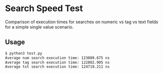 # Search Speed Test
Comparison of execution times for searches on numeric vs tag vs text fields for a simple single value scenario.
## Usage
```bash
$ python3 test.py
Average num search execution time: 123089.675 ns
Average tag search execution time: 122802.905 ns
Average txt search execution time: 124719.211 ns
```